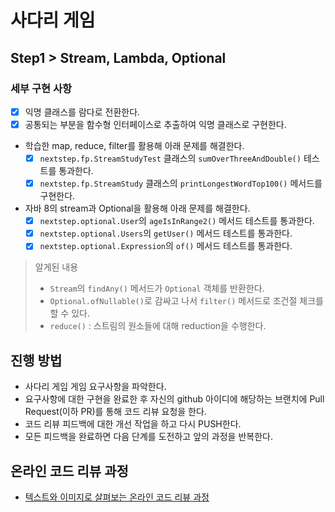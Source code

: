 # 사다리 게임

## Step1 > Stream, Lambda, Optional
### 세부 구현 사항
- [x] 익명 클래스를 람다로 전환한다.
- [x] 공통되는 부분을 함수형 인터페이스로 추출하여 익명 클래스로 구현한다.
- 학습한 map, reduce, filter를 활용해 아래 문제를 해결한다.
  - [x] `nextstep.fp.StreamStudyTest` 클래스의 `sumOverThreeAndDouble()` 테스트를 통과한다.
  - [x] `nextstep.fp.StreamStudy` 클래스의 `printLongestWordTop100()` 메서드를 구현한다.
- 자바 8의 stream과 Optional을 활용해 아래 문제를 해결한다. 
  - [x] `nextstep.optional.User`의 `ageIsInRange2()` 메서드 테스트를 통과한다.
  - [x] `nextstep.optional.Users`의 `getUser()` 메서드 테스트를 통과한다.
  - [x] `nextstep.optional.Expression`의 `of()` 메서드 테스트를 통과한다.

> 알게된 내용
> - `Stream`의 `findAny()` 메서드가 `Optional` 객체를 반환한다.
> - `Optional.ofNullable()`로 감싸고 나서 `filter()` 메서드로 조건절 체크를 할 수 있다.
> - `reduce()` : 스트림의 원소들에 대해 reduction을 수행한다.

## 진행 방법
* 사다리 게임 게임 요구사항을 파악한다.
* 요구사항에 대한 구현을 완료한 후 자신의 github 아이디에 해당하는 브랜치에 Pull Request(이하 PR)를 통해 코드 리뷰 요청을 한다.
* 코드 리뷰 피드백에 대한 개선 작업을 하고 다시 PUSH한다.
* 모든 피드백을 완료하면 다음 단계를 도전하고 앞의 과정을 반복한다.

## 온라인 코드 리뷰 과정
* [텍스트와 이미지로 살펴보는 온라인 코드 리뷰 과정](https://github.com/nextstep-step/nextstep-docs/tree/master/codereview)
